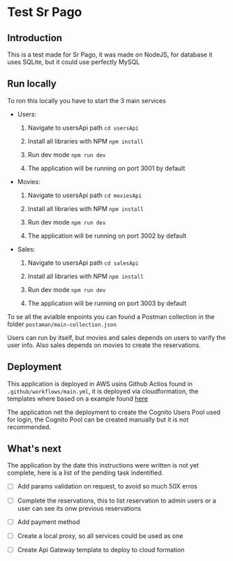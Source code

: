 # Test Sr Pago

## Introduction

This is a test made for Sr Pago, it was made on NodeJS, for database it uses SQLite, but it could use perfectly MySQL

## Run locally

To ron this locally you have to start the 3 main services

- Users:

  1. Navigate to usersApi path `cd usersApi`

  2. Install all libraries with NPM `npm install`

  3. Run dev mode `npm run dev`

  4. The application will be running on port 3001 by default

- Movies:

  1. Navigate to usersApi path `cd moviesApi`

  2. Install all libraries with NPM `npm install`

  3. Run dev mode `npm run dev`

  4. The application will be running on port 3002 by default

- Sales:

  1. Navigate to usersApi path `cd salesApi`

  2. Install all libraries with NPM `npm install`

  3. Run dev mode `npm run dev`

  4. The application will be running on port 3003 by default

To se all the avialble enpoints you can found a Postman collection in the folder ```postaman/main-collection.json```

Users can run by itself, but movies and sales depends on users to varify the user info. Also sales depends on movies to create the reservations.

## Deployment

This application is deployed in AWS usins Github Actios found in ```.github/workflows/main.yml```, it is deployed via cloudformation, the templates where based on a example found [here](https://github.com/aws-samples/ecs-refarch-cloudformation)

The application net the deployment to create the Cognito Users Pool used for login, the Cognito Pool can be created manually but it is not recommended.

## What's next

The application by the date this instructions were written is not yet complete, here is a list of the pending task indentified.

- [ ] Add params validation on request, to avoid so much 50X erros

- [ ] Complete the reservations, this to list reservation to admin users or a user can see its onw previous reservations

- [ ] Add payment method

- [ ] Create a local proxy, so all services could be used as one

- [ ] Create Api Gateway template to deploy to cloud formation